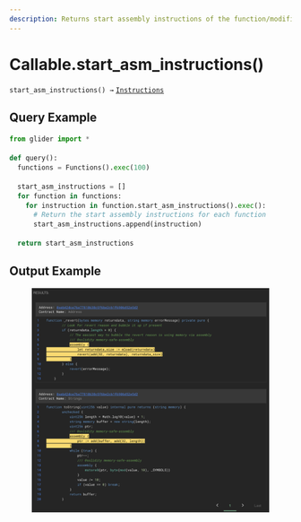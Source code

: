 ```yaml
---
description: Returns start assembly instructions of the function/modifier.
---
```


# Callable.start\_asm\_instructions()

`start_asm_instructions() →` [`Instructions`](../instructions/)

## Query Example

```python
from glider import *

def query():
  functions = Functions().exec(100)

  start_asm_instructions = []
  for function in functions:
    for instruction in function.start_asm_instructions().exec():
      # Return the start assembly instructions for each function
      start_asm_instructions.append(instruction)

  return start_asm_instructions
```

## Output Example

<figure><img src="../../.gitbook/assets/image (1) (1) (1).png" alt=""><figcaption></figcaption></figure>

